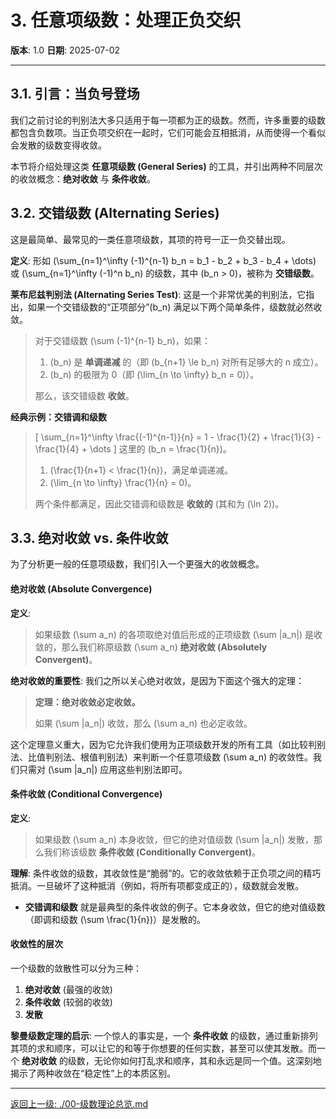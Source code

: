 # 3. 任意项级数：处理正负交织

**版本**: 1.0
**日期**: 2025-07-02

---

## 3.1. 引言：当负号登场

我们之前讨论的判别法大多只适用于每一项都为正的级数。然而，许多重要的级数都包含负数项。当正负项交织在一起时，它们可能会互相抵消，从而使得一个看似会发散的级数变得收敛。

本节将介绍处理这类 **任意项级数 (General Series)** 的工具，并引出两种不同层次的收敛概念：**绝对收敛** 与 **条件收敛**。

## 3.2. 交错级数 (Alternating Series)

这是最简单、最常见的一类任意项级数，其项的符号一正一负交替出现。

**定义**:
形如 \(\sum_{n=1}^\infty (-1)^{n-1} b_n = b_1 - b_2 + b_3 - b_4 + \dots\) 或 \(\sum_{n=1}^\infty (-1)^n b_n\) 的级数，其中 \(b_n > 0\)，被称为 **交错级数**。

**莱布尼兹判别法 (Alternating Series Test)**:
这是一个非常优美的判别法，它指出，如果一个交错级数的“正项部分”\(b_n\) 满足以下两个简单条件，级数就必然收敛。
> 对于交错级数 \(\sum (-1)^{n-1} b_n\)，如果：
> 1.  \(b_n\) 是 **单调递减** 的（即 \(b_{n+1} \le b_n\) 对所有足够大的 n 成立）。
> 2.  \(b_n\) 的极限为 0（即 \(\lim_{n \to \infty} b_n = 0\)）。
>
> 那么，该交错级数 **收敛**。

**经典示例：交错调和级数**
> \[ \sum_{n=1}^\infty \frac{(-1)^{n-1}}{n} = 1 - \frac{1}{2} + \frac{1}{3} - \frac{1}{4} + \dots \]
> 这里的 \(b_n = \frac{1}{n}\)。
> 1.  \(\frac{1}{n+1} < \frac{1}{n}\)，满足单调递减。
> 2.  \(\lim_{n \to \infty} \frac{1}{n} = 0\)。
>
> 两个条件都满足，因此交错调和级数是 **收敛的** (其和为 \(\ln 2\))。

## 3.3. 绝对收敛 vs. 条件收敛

为了分析更一般的任意项级数，我们引入一个更强大的收敛概念。

#### 绝对收敛 (Absolute Convergence)
**定义**:
> 如果级数 \(\sum a_n\) 的各项取绝对值后形成的正项级数 \(\sum |a_n|\) 是收敛的，那么我们称原级数 \(\sum a_n\) **绝对收敛 (Absolutely Convergent)**。

**绝对收敛的重要性**:
我们之所以关心绝对收敛，是因为下面这个强大的定理：
> **定理：绝对收敛必定收敛。**
>
> 如果 \(\sum |a_n|\) 收敛，那么 \(\sum a_n\) 也必定收敛。

这个定理意义重大，因为它允许我们使用为正项级数开发的所有工具（如比较判别法、比值判别法、根值判别法）来判断一个任意项级数 \(\sum a_n\) 的收敛性。我们只需对 \(\sum |a_n|\) 应用这些判别法即可。

#### 条件收敛 (Conditional Convergence)
**定义**:
> 如果级数 \(\sum a_n\) 本身收敛，但它的绝对值级数 \(\sum |a_n|\) 发散，那么我们称该级数 **条件收敛 (Conditionally Convergent)**。

**理解**:
条件收敛的级数，其收敛性是“脆弱”的。它的收敛依赖于正负项之间的精巧抵消。一旦破坏了这种抵消（例如，将所有项都变成正的），级数就会发散。

*   **交错调和级数** 就是最典型的条件收敛的例子。它本身收敛，但它的绝对值级数（即调和级数 \(\sum \frac{1}{n}\)）是发散的。

#### 收敛性的层次
一个级数的敛散性可以分为三种：
1.  **绝对收敛** (最强的收敛)
2.  **条件收敛** (较弱的收敛)
3.  **发散**

**黎曼级数定理的启示**:
一个惊人的事实是，一个 **条件收敛** 的级数，通过重新排列其项的求和顺序，可以让它的和等于你想要的任何实数，甚至可以使其发散。而一个 **绝对收敛** 的级数，无论你如何打乱求和顺序，其和永远是同一个值。这深刻地揭示了两种收敛在“稳定性”上的本质区别。

---
[返回上一级: ./00-级数理论总览.md](./00-级数理论总览.md)
